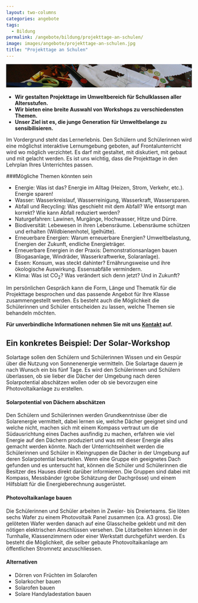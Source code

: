```yaml
---
layout: two-columns
categories: angebote
tags:
  - Bildung
permalink: /angebote/bildung/projekttage-an-schulen/
image: images/angebote/projekttage-an-schulen.jpg
title: "Projekttage an Schulen"
---
```

<div class=angebot-top-wide"><img title="Projekttage an Schulen" src="/images/angebote/projekttage-an-schulen_sub.jpg"></div>

- **Wir gestalten Projekttage im Umweltbereich für Schulklassen aller Altersstufen.**
- **Wir bieten eine breite Auswahl von Workshops zu verschiedensten Themen.**
- **Unser Ziel ist es, die junge Generation für Umweltbelange zu sensibilisieren.**

Im Vordergrund steht das Lernerlebnis. Den Schülern und Schülerinnen wird eine möglichst interaktive Lernumgebung geboten, auf Frontalunterricht wird wo möglich verzichtet. Es darf mit gestaltet, mit diskutiert, mit gebaut und mit gelacht werden. Es ist uns wichtig, dass die Projekttage in den Lehrplan Ihres Unterrichtes passen.

###Mögliche Themen könnten sein

- Energie: Was ist das? Energie im Alltag (Heizen, Strom, Verkehr, etc.). Energie sparen!
- Wasser: Wasserkreislauf, Wasserreinigung, Wasserkraft, Wassersparen.
- Abfall und Recycling: Was geschieht mit dem Abfall? Wie entsorgt man korrekt? Wie kann Abfall reduziert werden?
- Naturgefahren: Lawinen, Murgänge, Hochwasser, Hitze und Dürre.
- Biodiversität: Lebewesen in ihren Lebensräume. Lebensräume schützen und erhalten (Wildbienenhotel, Igelhütte).
- Erneuerbare Energien: Warum erneuerbare Energien? Umweltbelastung, Energien der Zukunft, endliche Energieträger.
- Erneuerbare Energien in der Praxis: Demonstrationsanlagen bauen (Biogasanlage, Windräder, Wasserkraftwerke, Solaranlage).
- Essen: Konsum, was steckt dahinter? Ernährungsweise und ihre ökologische Auswirkung. Essensabfälle vermindern.
- Klima: Was ist CO<sub>2</sub>? Was verändert sich denn jetzt? Und in Zukunft?

Im persönlichen Gespräch kann die Form, Länge und Thematik für die Projekttage besprochen und das passende Angebot für Ihre Klasse zusammengestellt werden. Es besteht auch die Möglichkeit die Schülerinnen und Schüler entscheiden zu lassen, welche Themen sie behandeln möchten.

**Für unverbindliche Informationen nehmen Sie mit uns [Kontakt](/ueber-uns/kontakt/) auf.**

<div class="panel">
<h2>Ein konkretes Beispiel: Der Solar-Workshop</h2>

<p>Solartage sollen den Schülern und Schülerinnen Wissen und ein Gespür über die Nutzung von Sonnenenergie vermitteln. Die Solartage dauern je nach Wunsch ein bis fünf Tage. Es wird den Schülerinnen und Schülern überlassen, ob sie lieber die Dächer der Umgebung nach deren Solarpotential abschätzen wollen oder ob sie bevorzugen eine Photovoltaikanlage zu erstellen.</p>

<h4>Solarpotential von Dächern abschätzen</h4>

<p>Den Schülern und Schülerinnen werden Grundkenntnisse über die Solarenergie vermittelt, dabei lernen sie, welche Dächer geeignet sind und welche nicht, machen sich mit einem Kompass vertraut um die Südausrichtung eines Daches ausfindig zu machen, erfahren wie viel Energie auf den Dächern produziert und was mit dieser Energie alles gemacht werden könnte. Nach der Unterrichtseinheit werden die Schülerinnen und Schüler in Kleingruppen die Dächer in der Umgebung auf deren Solarpotential beurteilen. Wenn eine Gruppe ein geeignetes Dach gefunden und es untersucht hat, können die Schüler und Schülerinnen die Besitzer des Hauses direkt darüber informieren. Die Gruppen sind dabei mit Kompass, Messbänder (grobe Schätzung der Dachgrösse) und einem Hilfsblatt für die Energieberechnung ausgerüstet.</p>

<h4>Photovoltaikanlage bauen</h4>

<p>Die Schülerinnen und Schüler arbeiten in Zweier- bis Dreierteams. Sie löten sechs Wafer zu einem Photovoltaik Panel zusammen (ca. A3 gross). Die gelöteten Wafer werden danach auf eine Glasscheibe geklebt und mit den nötigen elektrischen Anschlüssen versehen. Die Lötarbeiten können in der Turnhalle, Klassenzimmern oder einer Werkstatt durchgeführt werden. Es besteht die Möglichkeit, die selber gebaute Photovoltaikanlage am öffentlichen Stromnetz anzuschliessen.</p>

<h4>Alternativen</h4>

<ul>
<li>Dörren von Früchten im Solarofen</li>
<li>Solarkocher bauen</li>
<li>Solarofen bauen</li>
<li>Solare Handyladestation bauen</li>
</ul>
</div>
